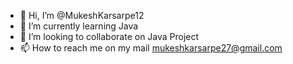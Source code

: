 - 👋 Hi, I’m @MukeshKarsarpe12
- 🌱 I’m currently learning Java
- 💞️ I’m looking to collaborate on Java Project
- 📫 How to reach me on my mail mukeshkarsarpe27@gmail.com

<!---
MukeshKarsarpe12/MukeshKarsarpe12 is a ✨ special ✨ repository because its `README.md` (this file) appears on your GitHub profile.
You can click the Preview link to take a look at your changes.
--->
